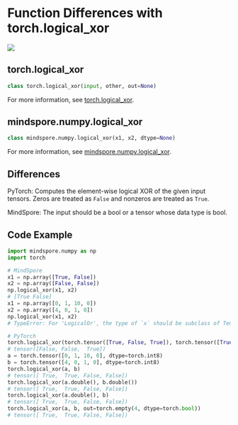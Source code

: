 # Function Differences with torch.logical_xor

<a href="https://gitee.com/mindspore/docs/blob/master/docs/mindspore/migration_guide/source_en/api_mapping/pytorch_diff/logical_xor.md" target="_blank"><img src="https://gitee.com/mindspore/docs/raw/master/resource/_static/logo_source_en.png"></a>

## torch.logical_xor

```python
class torch.logical_xor(input, other, out=None)
```

For more information, see  [torch.logical_xor](https://pytorch.org/docs/1.5.0/torch.html#torch.logical_xor).

## mindspore.numpy.logical_xor

```python
class mindspore.numpy.logical_xor(x1, x2, dtype=None)
```

For more information, see  [mindspore.numpy.logical_xor](https://mindspore.cn/docs/api/en/master/api_python/numpy/mindspore.numpy.logical_xor.html#mindspore.numpy.logical_xor).

## Differences

PyTorch: Computes the element-wise logical XOR of the given input tensors. Zeros are treated as `False` and nonzeros are treated as `True`.

MindSpore: The input should be a bool or a tensor whose data type is bool.

## Code Example

```python
import mindspore.numpy as np
import torch

# MindSpore
x1 = np.array([True, False])
x2 = np.array([False, False])
np.logical_xor(x1, x2)
# [True False]
x1 = np.array([0, 1, 10, 0])
x2 = np.array([4, 0, 1, 0])
np.logical_xor(x1, x2)
# TypeError: For 'LogicalOr', the type of `x` should be subclass of Tensor[Bool], but got Tensor[Int32].

# PyTorch
torch.logical_xor(torch.tensor([True, False, True]), torch.tensor([True, False, False]))
# tensor([False, False,  True])
a = torch.tensor([0, 1, 10, 0], dtype=torch.int8)
b = torch.tensor([4, 0, 1, 0], dtype=torch.int8)
torch.logical_xor(a, b)
# tensor([ True,  True, False, False])
torch.logical_xor(a.double(), b.double())
# tensor([ True,  True, False, False])
torch.logical_xor(a.double(), b)
# tensor([ True,  True, False, False])
torch.logical_xor(a, b, out=torch.empty(4, dtype=torch.bool))
# tensor([ True,  True, False, False])
```
